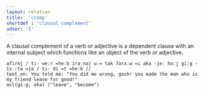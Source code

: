 ```yaml
---
layout: relation
title:  'ccomp'
shortdef : 'clausal complement'
udver: '2'
---
```


A clausal complement of a verb or adjective is a dependent clause with an internal subject which functions like an object of the verb or adjective.

~~~ sdparse
afirej / ti- weːr =heːb iraːnaj uː= tak ʔaraːw =i aka -jeː hoːj giːg -is -ta =ja / ti- di =t =heːb //
text_en: You told me: "You did me wrong, gosh! you made the man who is my friend leave for good!"
acl(giːg, aka) ("leave", "become")
~~~
<!-- Interlanguage links updated St lis 3 20:58:43 CET 2021 -->
